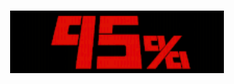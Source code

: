 <h3 align="center"><img src="https://raw.githubusercontent.com/faishalirwn/faishalirwn/master/mob.gif" alt="logo" height="100px"></h3>

<!--
**faishalirwn/faishalirwn** is a ✨ _special_ ✨ repository because its `README.md` (this file) appears on your GitHub profile.

Here are some ideas to get you started:

- 🔭 I’m currently working on ...
- 🌱 I’m currently learning ...
- 👯 I’m looking to collaborate on ...
- 🤔 I’m looking for help with ...
- 💬 Ask me about ...
- 📫 How to reach me: ...
- 😄 Pronouns: ...
- ⚡ Fun fact: ...
-->
